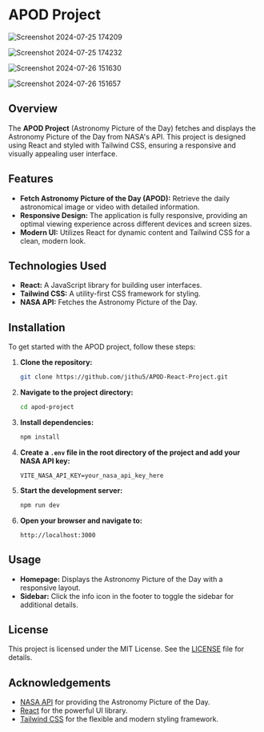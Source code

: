 # APOD Project

![Screenshot 2024-07-25 174209](https://github.com/user-attachments/assets/8c7f61d9-f395-40db-b0d1-3d94d4c30948)

![Screenshot 2024-07-25 174232](https://github.com/user-attachments/assets/7a6f57da-7959-4adc-8a78-309be912c138)

![Screenshot 2024-07-26 151630](https://github.com/user-attachments/assets/9f3d5d8b-e65f-4396-9b40-b17807e34b94)

![Screenshot 2024-07-26 151657](https://github.com/user-attachments/assets/0bc398d3-335d-47b3-be28-4da2906fbc88)

## Overview

The **APOD Project** (Astronomy Picture of the Day) fetches and displays the Astronomy Picture of the Day from NASA's API. This project is designed using React and styled with Tailwind CSS, ensuring a responsive and visually appealing user interface.

## Features

- **Fetch Astronomy Picture of the Day (APOD):** Retrieve the daily astronomical image or video with detailed information.
- **Responsive Design:** The application is fully responsive, providing an optimal viewing experience across different devices and screen sizes.
- **Modern UI:** Utilizes React for dynamic content and Tailwind CSS for a clean, modern look.

## Technologies Used

- **React:** A JavaScript library for building user interfaces.
- **Tailwind CSS:** A utility-first CSS framework for styling.
- **NASA API:** Fetches the Astronomy Picture of the Day.

## Installation

To get started with the APOD project, follow these steps:

1. **Clone the repository:**

    ```bash
    git clone https://github.com/jithu5/APOD-React-Project.git
    ```

2. **Navigate to the project directory:**

    ```bash
    cd apod-project
    ```

3. **Install dependencies:**

    ```bash
    npm install
    ```

4. **Create a `.env` file in the root directory of the project and add your NASA API key:**

    ```env
    VITE_NASA_API_KEY=your_nasa_api_key_here
    ```

5. **Start the development server:**

    ```bash
    npm run dev
    ```

6. **Open your browser and navigate to:**

    ```
    http://localhost:3000
    ```

## Usage

- **Homepage:** Displays the Astronomy Picture of the Day with a responsive layout.
- **Sidebar:** Click the info icon in the footer to toggle the sidebar for additional details.



## License

This project is licensed under the MIT License. See the [LICENSE](LICENSE) file for details.

## Acknowledgements

- [NASA API](https://api.nasa.gov) for providing the Astronomy Picture of the Day.
- [React](https://reactjs.org) for the powerful UI library.
- [Tailwind CSS](https://tailwindcss.com) for the flexible and modern styling framework.




